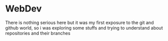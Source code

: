 # WebDev

There is nothing serious here but it was my first exposure to the git and github world, so i was exploring some stuffs and trying to understand about repositories and their branches
